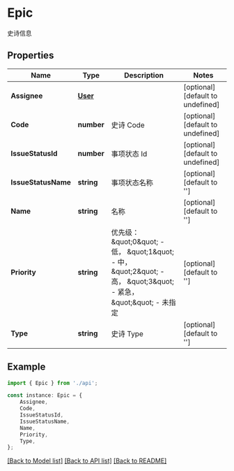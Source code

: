 # Epic

史诗信息

## Properties

Name | Type | Description | Notes
------------ | ------------- | ------------- | -------------
**Assignee** | [**User**](User.md) |  | [optional] [default to undefined]
**Code** | **number** | 史诗 Code | [optional] [default to undefined]
**IssueStatusId** | **number** | 事项状态 Id | [optional] [default to undefined]
**IssueStatusName** | **string** | 事项状态名称 | [optional] [default to '']
**Name** | **string** | 名称 | [optional] [default to '']
**Priority** | **string** | 优先级：  \&quot;0\&quot; - 低，  \&quot;1\&quot; - 中，  \&quot;2\&quot; - 高，  \&quot;3\&quot; - 紧急，  \&quot;\&quot; - 未指定 | [optional] [default to '']
**Type** | **string** | 史诗 Type | [optional] [default to '']

## Example

```typescript
import { Epic } from './api';

const instance: Epic = {
    Assignee,
    Code,
    IssueStatusId,
    IssueStatusName,
    Name,
    Priority,
    Type,
};
```

[[Back to Model list]](../README.md#documentation-for-models) [[Back to API list]](../README.md#documentation-for-api-endpoints) [[Back to README]](../README.md)
